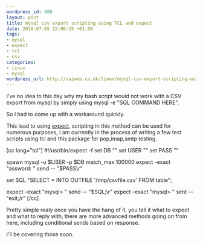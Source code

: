 ```yaml
--- 
wordpress_id: 880
layout: post
title: mysql csv export scripting using TCL and expect
date: 2010-07-05 15:06:15 +01:00
tags: 
- mysql
- expect
- tcl
- csv
categories: 
- linux
- mysql
wordpress_url: http://saiweb.co.uk/linux/mysql-csv-export-scripting-using-tcl-and-expect
---
```

I've no idea to this day why my bash script would not work with a CSV export from mysql by simply using mysql -e "SQL COMMAND HERE".

So I had to come up with a workaround quickly.

This lead to using <a href="http://linux.die.net/man/1/expect">expect</a>, scripting in this method can be used for numerous purposes, I am currently in the process of writing a few test scripts using tcl and this package for pop,imap,smtp testing.

[cc lang="tcl"]
#!/usr/bin/expect -f
set DB "<database>"
set USER "<user>"
set PASS "<password>"

spawn mysql -u $USER -p $DB
match_max 100000
expect -exact "assword: "
send -- "$PASS\r"

set SQL "SELECT * INTO OUTFILE '/tmp/csvfile.csv' FROM table";

expect -exact "mysql> "
send -- "$SQL;\r"
expect -exact "mysql> "
sent -- "exit;/r"
[/cc]

Pretty simple realy once you have the hang of it, you tell it what to expect and what to reply with, there are more advanced methods going on from here, including conditional sends based on response.

I'll be covering those soon.

